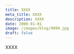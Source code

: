 ```yaml
---
title: XXXX
meta_title: XXXX
description: XXXX
date: 2000-01-01
image: /images/blog/9999.jpg
draft: false
---
```


XXXX
